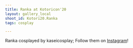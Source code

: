 ```yaml
---
title: Ranka at Kotoricon'20
layout: gallery_local
shoot_id: Kotori20.Ranka
tags: cosplay

---
```


Ranka cosplayed by kaseicosplay; Follow them on [Instagram](https://www.instagram.com/kaseicosplay)!

